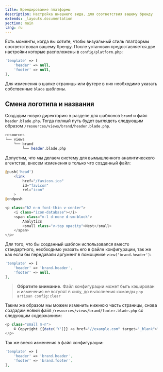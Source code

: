 ```yaml
---
title: Брендирование платформы
description: Настройка внешнего вида, для соответствия вашему бренду
extends: _layouts.documentation
section: main
lang: ru
---
```



Есть моменты, когда вы хотите, чтобы визуальный стиль платформы соответствовал вашему бренду. 
После установки предоставляется две настройки которые расположены в `config/platform.php`:

```php
'template' => [
    'header' => null,
    'footer' => null,
],
```

Для изменения в шапке страницы или футере в них необходимо указать собственные `blade` шаблоны.


## Смена логотипа и названия

Создадим новую директорию в разделе для шаблонов `brand` и файл `header.blade.php`.
Тогда полный путь будет выглядеть следующим образом `/resources/views/brand/header.blade.php`.

```php
resources          
└── views
    └── brand
        └── header.blade.php
```

 
Допустим, что мы делаем систему для вымышленного аналитического агентства, внесем изменения в только что созданный файл:

```php
@push('head')
    <link
        href="/favicon.ico"
        id="favicon"
        rel="icon"
    >
@endpush

<p class="h2 n-m font-thin v-center">
    <i class="icon-database"></i>
    <span class="m-l d-none d-sm-block">
        Analytics
        <small class="v-top opacity">Nest</small>
    </span>
</p>
```
 
Для того, что бы созданный шаблон использовался вместо стандартного, необходимо указать его в файле конфигурации,
так же как если бы передавали аргумент в помощнике `view('brand.header')`:
  
```php
'template' => [
    'header' => 'brand.header',
    'footer' => null,
],
```

> **Обратите внимание.** Файл конфигурации может быть кэширован и изменения не вступят в силу, до выполнения команды `php artisan config:clear`


Таким же образом мы можем изменить нижнюю часть страницы, снова создадим новый файл `/resources/views/brand/footer.blade.php` со следующим содержанием:

```php
<p class="small m-n">
    © Copyright {{date('Y')}} <a href="//example.com" target="_blank">"Analytics Nest"</a>
</p>
```

Так же внеся изменения в файл конфигурации:

```php
'template' => [
    'header' => 'brand.header',
    'footer' => 'brand.footer',
],
```
